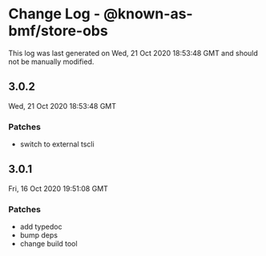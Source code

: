 # Change Log - @known-as-bmf/store-obs

This log was last generated on Wed, 21 Oct 2020 18:53:48 GMT and should not be manually modified.

## 3.0.2
Wed, 21 Oct 2020 18:53:48 GMT

### Patches

- switch to external tscli

## 3.0.1
Fri, 16 Oct 2020 19:51:08 GMT

### Patches

- add typedoc
- bump deps
- change build tool


